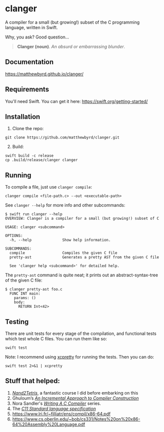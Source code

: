 # clanger
A compiler for a small (but growing!) subset of the C programming language, written in Swift. 

Why, you ask? Good question...

> **Clanger (noun)**. *An absurd or embarrassing blunder*.

## Documentation
https://matthewbyrd.github.io/clanger/

## Requirements
You'll need Swift. You can get it here: https://swift.org/getting-started/

## Installation
1. Clone the repo:
```
git clone https://github.com/matthewbyrd/clanger.git
```
2. Build:
```
swift build -c release
cp .build/release/clanger clanger
```

## Running
To compile a file, just use `clanger compile`:
```
clanger compile <file-path.c> --out <executable-path>
```
See `clanger --help` for more info and other subcommands:
```
$ swift run clanger --help
OVERVIEW: Clanger is a compiler for a small (but growing!) subset of C

USAGE: clanger <subcommand>

OPTIONS:
  -h, --help              Show help information.

SUBCOMMANDS:
  compile                 Compiles the given C file
  pretty-ast              Generates a pretty AST from the given C file

  See 'clanger help <subcommand>' for detailed help.
```
The `pretty-ast` command is quite neat; it prints out an abstract-syntax-tree of the given C file:
```
$ clanger pretty-ast foo.c
  FUNC INT main:
    params: ()
    body:
      RETURN Int<42>
```

## Testing
There are unit tests for every stage of the compilation, and functional tests which test whole C files. 
You can run them like so:
```
swift test
```
Note: I recommend using [xcpretty](https://github.com/xcpretty/xcpretty) for running the tests. Then you can do:
```
swift test 2>&1 | xcpretty
```

## Stuff that helped:
1. [*Nand2Tetris*](https://www.nand2tetris.org), a fantastic course I did before embarking on this
2. Ghuloum’s [*An Incremental Approach to Compiler Construction*](http://scheme2006.cs.uchicago.edu/11-ghuloum.pdf)
3. Nora Sandler's [*Writing A C Compiler*](https://norasandler.com/2017/11/29/Write-a-Compiler.html) series.
4. The [*C11 Standard language specification*](http://www.open-std.org/jtc1/sc22/wg14/www/docs/n1570.pdf)
5. https://www.lri.fr/~filliatr/ens/compil/x86-64.pdf
6. https://www.cs.oberlin.edu/~bob/cs331/Notes%20on%20x86-64%20Assembly%20Language.pdf
